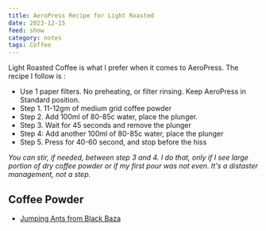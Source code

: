 ```yaml
---
title: AeroPress Recipe for Light Roasted
date: 2023-12-15
feed: show
category: notes
tags: Coffee
---
```


Light Roasted Coffee is what I prefer when it comes to AeroPress. The recipe I follow is : 

- Use 1 paper filters. No preheating, or filter rinsing. Keep AeroPress in Standard position.
- Step 1. 11-12gm of medium grid coffee powder 
- Step 2. Add 100ml of 80-85c water, place the plunger.
- Step 3. Wait for 45 seconds and remove the plunger
- Step 4: Add another 100ml of 80-85c water, place the plunger
- Step 5. Press for 40-60 second, and stop before the hiss

*You can stir, if needed, between step 3 and 4. I do that, only if I see large portion of dry coffee powder or if my first pour was not even. It's a distaster management, not a step.* 

## Coffee Powder
- [Jumping Ants from Black Baza](https://store.blackbazacoffee.com/products/jumping-ant) 